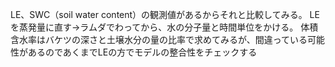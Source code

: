 LE、SWC（soil water content）の観測値があるからそれと比較してみる。
LEを蒸発量に直す→ラムダでわってから、水の分子量と時間単位をかける。
体積含水率はバケツの深さと土壌水分の量の比率で求めてみるが、間違っている可能性があるのであくまでLEの方でモデルの整合性をチェックする